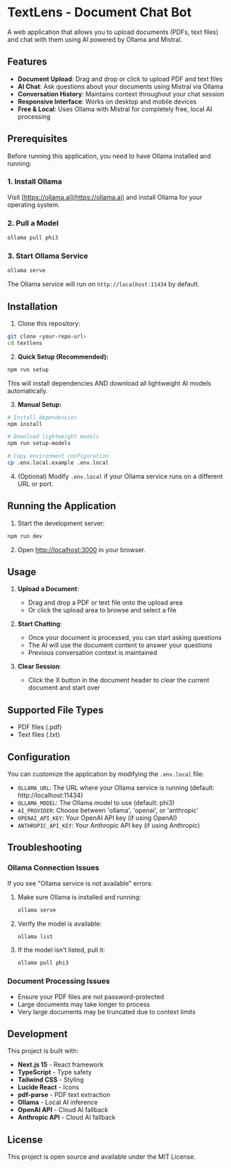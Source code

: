 # TextLens - Document Chat Bot

A web application that allows you to upload documents (PDFs, text files) and chat with them using AI powered by Ollama and Mistral.

## Features

- **Document Upload**: Drag and drop or click to upload PDF and text files
- **AI Chat**: Ask questions about your documents using Mistral via Ollama
- **Conversation History**: Maintains context throughout your chat session
- **Responsive Interface**: Works on desktop and mobile devices
- **Free & Local**: Uses Ollama with Mistral for completely free, local AI processing

## Prerequisites

Before running this application, you need to have Ollama installed and running:

### 1. Install Ollama

Visit [https://ollama.ai](https://ollama.ai) and install Ollama for your operating system.

### 2. Pull a Model

```bash
ollama pull phi3
```

### 3. Start Ollama Service

```bash
ollama serve
```

The Ollama service will run on `http://localhost:11434` by default.

## Installation

1. Clone this repository:
```bash
git clone <your-repo-url>
cd textlens
```

2. **Quick Setup (Recommended):**
```bash
npm run setup
```
This will install dependencies AND download all lightweight AI models automatically.

3. **Manual Setup:**
```bash
# Install dependencies
npm install

# Download lightweight models
npm run setup-models

# Copy environment configuration
cp .env.local.example .env.local
```

4. (Optional) Modify `.env.local` if your Ollama service runs on a different URL or port.

## Running the Application

1. Start the development server:
```bash
npm run dev
```

2. Open [http://localhost:3000](http://localhost:3000) in your browser.

## Usage

1. **Upload a Document**: 
   - Drag and drop a PDF or text file onto the upload area
   - Or click the upload area to browse and select a file

2. **Start Chatting**: 
   - Once your document is processed, you can start asking questions
   - The AI will use the document content to answer your questions
   - Previous conversation context is maintained

3. **Clear Session**: 
   - Click the X button in the document header to clear the current document and start over

## Supported File Types

- PDF files (.pdf)
- Text files (.txt)

## Configuration

You can customize the application by modifying the `.env.local` file:

- `OLLAMA_URL`: The URL where your Ollama service is running (default: http://localhost:11434)
- `OLLAMA_MODEL`: The Ollama model to use (default: phi3)
- `AI_PROVIDER`: Choose between 'ollama', 'openai', or 'anthropic'
- `OPENAI_API_KEY`: Your OpenAI API key (if using OpenAI)
- `ANTHROPIC_API_KEY`: Your Anthropic API key (if using Anthropic)

## Troubleshooting

### Ollama Connection Issues

If you see "Ollama service is not available" errors:

1. Make sure Ollama is installed and running:
   ```bash
   ollama serve
   ```

2. Verify the model is available:
   ```bash
   ollama list
   ```

3. If the model isn't listed, pull it:
   ```bash
   ollama pull phi3
   ```

### Document Processing Issues

- Ensure your PDF files are not password-protected
- Large documents may take longer to process
- Very large documents may be truncated due to context limits

## Development

This project is built with:

- **Next.js 15** - React framework
- **TypeScript** - Type safety
- **Tailwind CSS** - Styling
- **Lucide React** - Icons
- **pdf-parse** - PDF text extraction
- **Ollama** - Local AI inference
- **OpenAI API** - Cloud AI fallback
- **Anthropic API** - Cloud AI fallback

## License

This project is open source and available under the MIT License.